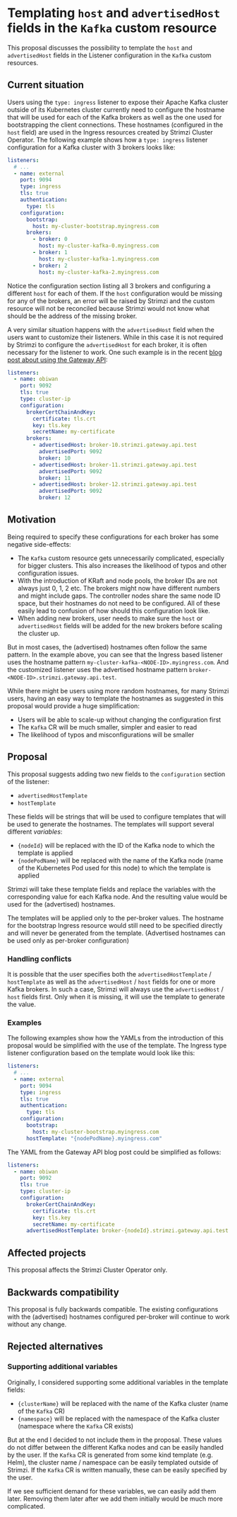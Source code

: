 # Templating `host` and `advertisedHost` fields in the `Kafka` custom resource

This proposal discusses the possibility to template the `host` and `advertisedHost` fields in the Listener configuration in the `Kafka` custom resources.

## Current situation

Users using the `type: ingress` listener to expose their Apache Kafka cluster outside of its Kubernetes cluster currently need to configure the hostname that will be used for each of the Kafka brokers as well as the one used for bootstrapping the client connections.
These hostnames (configured in the `host` field) are used in the Ingress resources created by Strimzi Cluster Operator.
The following example shows how a `type: ingress` listener configuration for a Kafka cluster with 3 brokers looks like:

```yaml
listeners:
  # ...
  - name: external
    port: 9094
    type: ingress
    tls: true
    authentication:
      type: tls
    configuration:
      bootstrap:
        host: my-cluster-bootstrap.myingress.com
      brokers:
        - broker: 0
          host: my-cluster-kafka-0.myingress.com
        - broker: 1
          host: my-cluster-kafka-1.myingress.com
        - broker: 2
          host: my-cluster-kafka-2.myingress.com
```

Notice the configuration section listing all 3 brokers and configuring a different `host` for each of them.
If the `host` configuration would be missing for any of the brokers, an error will be raised by Strimzi and the custom resource will not be reconciled because Strimzi would not know what should be the address of the missing broker.

A very similar situation happens with the `advertisedHost` field when the users want to customize their listeners.
While in this case it is not required by Strimzi to configure the `advertisedHost` for each broker, it is often necessary for the listener to work.
One such example is in the recent [blog post about using the Gateway API](https://strimzi.io/blog/2024/08/16/accessing-kafka-with-gateway-api/):

```yaml
listeners:
  - name: obiwan
    port: 9092
    tls: true
    type: cluster-ip
    configuration:
      brokerCertChainAndKey:
        certificate: tls.crt
        key: tls.key
        secretName: my-certificate
      brokers:
        - advertisedHost: broker-10.strimzi.gateway.api.test
          advertisedPort: 9092
          broker: 10
        - advertisedHost: broker-11.strimzi.gateway.api.test
          advertisedPort: 9092
          broker: 11
        - advertisedHost: broker-12.strimzi.gateway.api.test
          advertisedPort: 9092
          broker: 12
```

## Motivation

Being required to specify these configurations for each broker has some negative side-effects:
* The `Kafka` custom resource gets unnecessarily complicated, especially for bigger clusters.
  This also increases the likelihood of typos and other configuration issues.
* With the introduction of KRaft and node pools, the broker IDs are not always just 0, 1, 2 etc.
  The brokers might now have different numbers and might include gaps.
  The controller nodes share the same node ID space, but their hostnames do not need to be configured.
  All of these easily lead to confusion of how should this configuration look like.
* When adding new brokers, user needs to make sure the `host` or `advertisedHost` fields will be added for the new brokers before scaling the cluster up.

But in most cases, the (advertised) hostnames often follow the same pattern.
In the example above, you can see that the Ingress based listener uses the hostname pattern `my-cluster-kafka-<NODE-ID>.myingress.com`.
And the customized listener uses the advertised hostname pattern `broker-<NODE-ID>.strimzi.gateway.api.test`.

While there might be users using more random hostnames, for many Strimzi users, having an easy way to template the hostnames as suggested in this proposal would provide a huge simplification:
* Users will be able to scale-up without changing the configuration first
* The `Kafka` CR will be much smaller, simpler and easier to read
* The likelihood of typos and misconfigurations will be smaller

## Proposal

This proposal suggests adding two new fields to the `configuration` section of the listener:
* `advertisedHostTemplate`
* `hostTemplate`

These fields will be strings that will be used to configure templates that will be used to generate the hostnames.
The templates will support several different _variables_:
* `{nodeId}` will be replaced with the ID of the Kafka node to which the template is applied
* `{nodePodName}` will be replaced with the name of the Kafka node (name of the Kubernetes Pod used for this node) to which the template is applied

Strimzi will take these template fields and replace the variables with the corresponding value for each Kafka node.
And the resulting value would be used for the (advertised) hostnames.

The templates will be applied only to the per-broker values.
The hostname for the bootstrap Ingress resource would still need to be specified directly and will never be generated from the template.
(Advertised hostnames can be used only as per-broker configuration)

### Handling conflicts

It is possible that the user specifies both the `advertisedHostTemplate` / `hostTemplate` as well as the `advertisedHost` / `host` fields for one or more Kafka brokers.
In such a case, Strimzi will always use the `advertisedHost` / `host` fields first.
Only when it is missing, it will use the template to generate the value.

### Examples

The following examples show how the YAMLs from the introduction of this proposal would be simplified with the use of the template.
The Ingress type listener configuration based on the template would look like this:

```yaml
listeners:
  # ...
  - name: external
    port: 9094
    type: ingress
    tls: true
    authentication:
      type: tls
    configuration:
      bootstrap:
        host: my-cluster-bootstrap.myingress.com
      hostTemplate: "{nodePodName}.myingress.com"
```

The YAML from the Gateway API blog post could be simplified as follows:

```yaml
listeners:
  - name: obiwan
    port: 9092
    tls: true
    type: cluster-ip
    configuration:
      brokerCertChainAndKey:
        certificate: tls.crt
        key: tls.key
        secretName: my-certificate
      advertisedHostTemplate: broker-{nodeId}.strimzi.gateway.api.test
```

## Affected projects

This proposal affects the Strimzi Cluster Operator only.

## Backwards compatibility

This proposal is fully backwards compatible.
The existing configurations with the (advertised) hostnames configured per-broker will continue to work without any change.

## Rejected alternatives

### Supporting additional variables

Originally, I considered supporting some additional variables in the template fields:
* `{clusterName}` will be replaced with the name of the Kafka cluster (name of the `Kafka` CR)
* `{namespace}` will be replaced with the namespace of the Kafka cluster (namespace where the `Kafka` CR exists)

But at the end I decided to not include them in the proposal.
These values do not differ between the different Kafka nodes and can be easily handled by the user.
If the `Kafka` CR is generated from some kind template (e.g. Helm), the cluster name / namespace can be easily templated outside of Strimzi.
If the `Kafka` CR is written manually, these can be easily specified by the user.

If we see sufficient demand for these variables, we can easily add them later.
Removing them later after we add them initially would be much more complicated.
